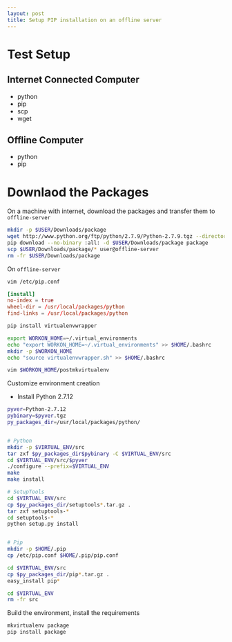 ```yaml
---
layout: post
title: Setup PIP installation on an offline server
---
```


# Test Setup

## Internet Connected Computer
 * python
 * pip
 * scp
 * wget

## Offline Computer
 * python
 * pip

# Downlaod the Packages

On a machine with internet, download the packages and transfer them to `offline-server`

```bash
mkdir -p $USER/Downloads/package
wget http://www.python.org/ftp/python/2.7.9/Python-2.7.9.tgz --directory-prefix=$USER/Downloads/package
pip download --no-binary :all: -d $USER/Downloads/package package
scp $USER/Downloads/package/* user@offline-server
rm -fr $USER/Downloads/package
```

On `offline-server`

```bash
vim /etc/pip.conf
```

```conf
[install]
no-index = true
wheel-dir = /usr/local/packages/python
find-links = /usr/local/packages/python
```


```bash
pip install virtualenvwrapper

export WORKON_HOME=~/.virtual_environments
echo "export WORKON_HOME=~/.virtual_environments" >> $HOME/.bashrc
mkdir -p $WORKON_HOME
echo "source virtualenvwrapper.sh" >> $HOME/.bashrc

vim $WORKON_HOME/postmkvirtualenv
```

Customize environment creation
 * Install Python 2.7.12

```bash
pyver=Python-2.7.12
pybinary=$pyver.tgz
py_packages_dir=/usr/local/packages/python/


# Python 
mkdir -p $VIRTUAL_ENV/src
tar zxf $py_packages_dir$pybinary -C $VIRTUAL_ENV/src
cd $VIRTUAL_ENV/src/$pyver
./configure --prefix=$VIRTUAL_ENV
make
make install

# SetupTools
cd $VIRTUAL_ENV/src
cp $py_packages_dir/setuptools*.tar.gz .
tar zxf setuptools-*
cd setuptools-*
python setup.py install


# Pip
mkdir -p $HOME/.pip
cp /etc/pip.conf $HOME/.pip/pip.conf

cd $VIRTUAL_ENV/src
cp $py_packages_dir/pip*.tar.gz .
easy_install pip*

cd $VIRTUAL_ENV
rm -fr src
```

Build the environment, install the requirements

```bash
mkvirtualenv package
pip install package
```
